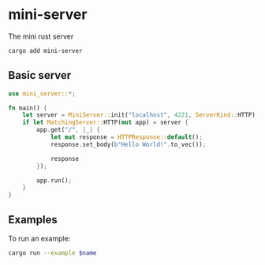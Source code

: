 # mini-server

The mini rust server

```bash
cargo add mini-server
```

## Basic server

```rust
use mini_server::*;

fn main() {
    let server = MiniServer::init("localhost", 4221, ServerKind::HTTP);
    if let MatchingServer::HTTP(mut app) = server {
        app.get("/", |_| {
            let mut response = HTTPResponse::default();
            response.set_body(b"Hello World!".to_vec());

            response
        });

        app.run();
    }
}
```

## Examples

To run an example:

```bash
cargo run --example $name
```
